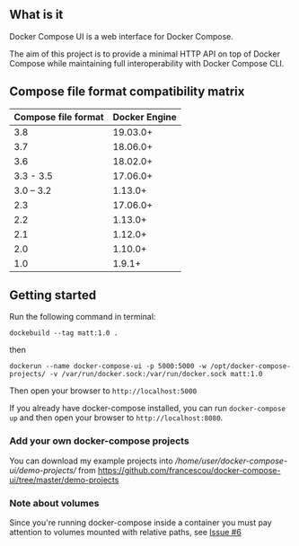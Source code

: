 ## What is it

Docker Compose UI is a web interface for Docker Compose.

The aim of this project is to provide a minimal HTTP API on top of Docker Compose while maintaining full interoperability with Docker Compose CLI.

## Compose file format compatibility matrix

| Compose file format  | Docker Engine |
| ------------- | ------------- |
| 3.8 | 19.03.0+ |
| 3.7 | 18.06.0+ |
| 3.6 | 18.02.0+ |
| 3.3 - 3.5 | 17.06.0+ |
| 3.0 – 3.2| 1.13.0+ |
| 2.3	| 17.06.0+ |
| 2.2	| 1.13.0+ |
| 2.1	| 1.12.0+ |
| 2.0	| 1.10.0+ |
| 1.0	| 1.9.1+ |

## Getting started

Run the following command in terminal:

`dockebuild --tag matt:1.0 .`

then 

`dockerun --name docker-compose-ui -p 5000:5000 -w /opt/docker-compose-projects/ -v /var/run/docker.sock:/var/run/docker.sock matt:1.0`

Then open your browser to `http://localhost:5000`

If you already have docker-compose installed, you can run `docker-compose up` and then open your browser to `http://localhost:8080`.


### Add your own docker-compose projects
You can download my example projects into */home/user/docker-compose-ui/demo-projects/* from https://github.com/francescou/docker-compose-ui/tree/master/demo-projects


### Note about volumes
Since you're running docker-compose inside a container you must pay attention to volumes mounted with relative paths, see [Issue #6](https://github.com/francescou/docker-compose-ui/issues/6)
